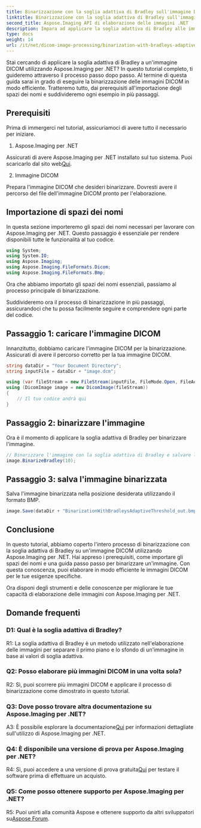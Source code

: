 ```yaml
---
title: Binarizzazione con la soglia adattiva di Bradley sull'immagine DICOM in Aspose.Imaging per .NET
linktitle: Binarizzazione con la soglia adattiva di Bradley sull'immagine DICOM in Aspose.Imaging per .NET
second_title: Aspose.Imaging API di elaborazione delle immagini .NET
description: Impara ad applicare la soglia adattiva di Bradley alle immagini DICOM utilizzando Aspose.Imaging per .NET. La binarizzazione è resa semplice con la guida passo passo.
type: docs
weight: 14
url: /it/net/dicom-image-processing/binarization-with-bradleys-adaptive-threshold-on-dicom-image/
---
```

Stai cercando di applicare la soglia adattiva di Bradley a un'immagine DICOM utilizzando Aspose.Imaging per .NET? In questo tutorial completo, ti guideremo attraverso il processo passo dopo passo. Al termine di questa guida sarai in grado di eseguire la binarizzazione delle immagini DICOM in modo efficiente. Tratteremo tutto, dai prerequisiti all'importazione degli spazi dei nomi e suddivideremo ogni esempio in più passaggi.

## Prerequisiti

Prima di immergerci nel tutorial, assicuriamoci di avere tutto il necessario per iniziare.

1. Aspose.Imaging per .NET

 Assicurati di avere Aspose.Imaging per .NET installato sul tuo sistema. Puoi scaricarlo dal sito web[Qui](https://releases.aspose.com/imaging/net/).

2. Immagine DICOM

Prepara l'immagine DICOM che desideri binarizzare. Dovresti avere il percorso del file dell'immagine DICOM pronto per l'elaborazione.

## Importazione di spazi dei nomi

In questa sezione importeremo gli spazi dei nomi necessari per lavorare con Aspose.Imaging per .NET. Questo passaggio è essenziale per rendere disponibili tutte le funzionalità al tuo codice.


```csharp
using System;
using System.IO;
using Aspose.Imaging;
using Aspose.Imaging.FileFormats.Dicom;
using Aspose.Imaging.FileFormats.Bmp;
```

Ora che abbiamo importato gli spazi dei nomi essenziali, passiamo al processo principale di binarizzazione.

Suddivideremo ora il processo di binarizzazione in più passaggi, assicurandoci che tu possa facilmente seguire e comprendere ogni parte del codice.

## Passaggio 1: caricare l'immagine DICOM

Innanzitutto, dobbiamo caricare l'immagine DICOM per la binarizzazione. Assicurati di avere il percorso corretto per la tua immagine DICOM.

```csharp
string dataDir = "Your Document Directory";
string inputFile = dataDir + "image.dcm";

using (var fileStream = new FileStream(inputFile, FileMode.Open, FileAccess.Read))
using (DicomImage image = new DicomImage(fileStream))
{
    // Il tuo codice andrà qui
}
```

## Passaggio 2: binarizzare l'immagine

Ora è il momento di applicare la soglia adattiva di Bradley per binarizzare l'immagine.

```csharp
// Binarizzare l'immagine con la soglia adattiva di Bradley e salvare l'immagine risultante.
image.BinarizeBradley(10);
```

## Passaggio 3: salva l'immagine binarizzata

Salva l'immagine binarizzata nella posizione desiderata utilizzando il formato BMP.

```csharp
image.Save(dataDir + "BinarizationWithBradleysAdaptiveThreshold_out.bmp", new BmpOptions());
```

## Conclusione

In questo tutorial, abbiamo coperto l'intero processo di binarizzazione con la soglia adattiva di Bradley su un'immagine DICOM utilizzando Aspose.Imaging per .NET. Hai appreso i prerequisiti, come importare gli spazi dei nomi e una guida passo passo per binarizzare un'immagine. Con questa conoscenza, puoi elaborare in modo efficiente le immagini DICOM per le tue esigenze specifiche.

Ora disponi degli strumenti e delle conoscenze per migliorare le tue capacità di elaborazione delle immagini con Aspose.Imaging per .NET.

## Domande frequenti

### D1: Qual è la soglia adattiva di Bradley?

R1: La soglia adattiva di Bradley è un metodo utilizzato nell'elaborazione delle immagini per separare il primo piano e lo sfondo di un'immagine in base ai valori di soglia adattiva.

### Q2: Posso elaborare più immagini DICOM in una volta sola?

R2: Sì, puoi scorrere più immagini DICOM e applicare il processo di binarizzazione come dimostrato in questo tutorial.

### Q3: Dove posso trovare altra documentazione su Aspose.Imaging per .NET?

 A3: È possibile esplorare la documentazione[Qui](https://reference.aspose.com/imaging/net/) per informazioni dettagliate sull'utilizzo di Aspose.Imaging per .NET.

### Q4: È disponibile una versione di prova per Aspose.Imaging per .NET?

 R4: Sì, puoi accedere a una versione di prova gratuita[Qui](https://releases.aspose.com/) per testare il software prima di effettuare un acquisto.

### Q5: Come posso ottenere supporto per Aspose.Imaging per .NET?

 R5: Puoi unirti alla comunità Aspose e ottenere supporto da altri sviluppatori su[Aspose Forum](https://forum.aspose.com/).